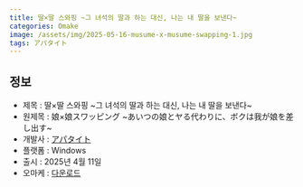 ```yaml
---
title: 딸×딸 스와핑 ~그 녀석의 딸과 하는 대신, 나는 내 딸을 보낸다~
categories: Omake
image: /assets/img/2025-05-16-musume-x-musume-swapping-1.jpg
tags: アパタイト 
---
```


## 정보

* 제목 : 딸×딸 스와핑 ~그 녀석의 딸과 하는 대신, 나는 내 딸을 보낸다~
* 원제목 : 娘×娘スワッピング ~あいつの娘とヤる代わりに、ボクは我が娘を差し出す~
* 개발사 : [アパタイト](/tags/アパタイト)
* 플랫폼 : Windows
* 출시 : 2025년 4월 11일
* 오마케 : [다운로드](/assets/omake/musume-x-musume-swapping.zip)
